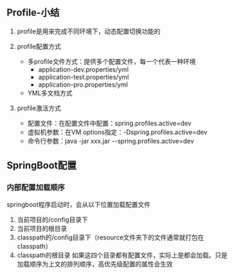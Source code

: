 ## Profile-小结

1. profile是用来完成不同环境下，动态配置切换功能的

3. profile配置方式
    - 多profile文件方式：提供多个配置文件，每一个代表一种环境
        - application-dev.properties/yml
        - application-test.properties/yml
        - application-pro.properties/yml
    - YML多文档方式

3. profile激活方式
   - 配置文件：在配置文件中配置：spring.profiles.active=dev
   - 虚拟机参数：在VM options指定：-Dspring.profiles.active=dev
   - 命令行参数：java -jar xxx.jar --spring.profiles.active=dev

## SpringBoot配置
### 内部配置加载顺序
springboot程序启动时，会从以下位置加载配置文件
1. 当前项目的/config目录下
2. 当前项目的根目录
3. classpath的/config目录下（resource文件夹下的文件通常就打包在classpath）
4. classpath的根目录
如果这四个目录都有配置文件，实际上是都会加载。只是加载顺序为上文的排列顺序，高优先级配置的属性会生效